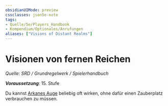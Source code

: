 ```yaml
---
obsidianUIMode: preview
cssclasses: json5e-note
tags:
- Quelle/5e/Players_Handbook
- Kompendium/Optionales/Anrufungen
aliases: ["Visions of Distant Realms"]
---
```

# Visionen von fernen Reichen
*Quelle: SRD / Grundregelwerk / Spielerhandbuch*  

***Voraussetzung***: 15. Stufe

Du kannst [Arkanes Auge](Arkanes%20Auge.md) beliebig oft wirken, ohne dafür einen Zauberplatz verbrauchen zu müssen. 